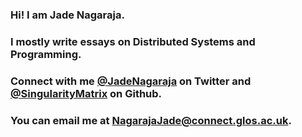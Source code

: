 ### Hi! I am Jade Nagaraja. 

### I mostly write essays on Distributed Systems and Programming.

### Connect with me [@JadeNagaraja](https://twitter.com/JadeNagaraja) on Twitter and [@SingularityMatrix](https://github.com/SingularityMatrix) on Github. 

### You can email me at [NagarajaJade@connect.glos.ac.uk](mailto:nagarajajade@connect.glos.ac.uk?Subject=Hello).



